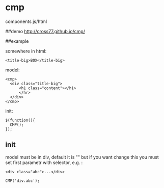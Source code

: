 # cmp
components js/html

##demo
http://cross77.github.io/cmp/

##example

somewhere in html:

```
<title-big>BOX</title-big>
```

model:

```
<cmp>
  <div class="title-big">
      <h1 class="content"></h1>
      </hr>
  </div>
</cmp>
```

init:

```
$(function(){
  CMP();
});
```

## init

model must be in div, default it is "<cmp>" but if you want change this you must set first parametr with selector, e.g. :

```
<div class="abc">...</div>
```

```
CMP('div.abc');
```
